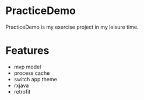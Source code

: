 # PracticeDemo

PracticeDemo is my  exercise project in my leisure time.

# Features
- mvp model
- process cache
- switch app theme
- rxjava
- retrofit


